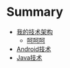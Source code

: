 # Summary

* [我的技术架构](README.md)
   * [呵呵呵](he_he_he.md)
* [Android技术](chapter1.md)
* [Java技术](javaji_zhu.md)

